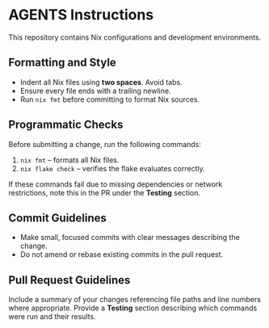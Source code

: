 # AGENTS Instructions

This repository contains Nix configurations and development environments.

## Formatting and Style

- Indent all Nix files using **two spaces**. Avoid tabs.
- Ensure every file ends with a trailing newline.
- Run `nix fmt` before committing to format Nix sources.

## Programmatic Checks

Before submitting a change, run the following commands:

1. `nix fmt` – formats all Nix files.
2. `nix flake check` – verifies the flake evaluates correctly.

If these commands fail due to missing dependencies or network restrictions,
note this in the PR under the **Testing** section.

## Commit Guidelines

- Make small, focused commits with clear messages describing the change.
- Do not amend or rebase existing commits in the pull request.

## Pull Request Guidelines

Include a summary of your changes referencing file paths and line numbers
where appropriate. Provide a **Testing** section describing which commands
were run and their results.

